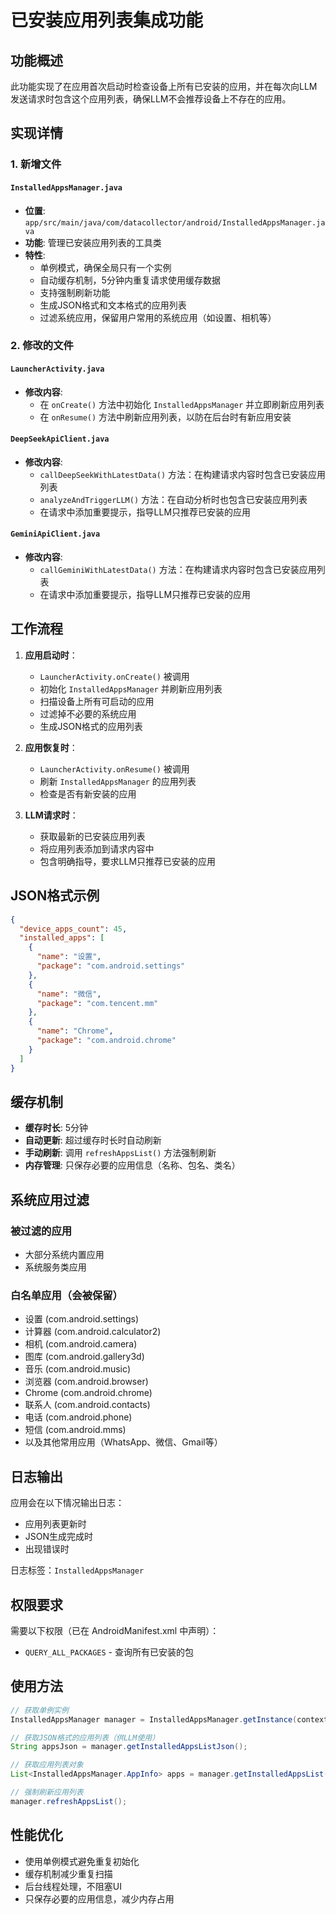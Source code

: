 # 已安装应用列表集成功能

## 功能概述

此功能实现了在应用首次启动时检查设备上所有已安装的应用，并在每次向LLM发送请求时包含这个应用列表，确保LLM不会推荐设备上不存在的应用。

## 实现详情

### 1. 新增文件

#### `InstalledAppsManager.java`
- **位置**: `app/src/main/java/com/datacollector/android/InstalledAppsManager.java`
- **功能**: 管理已安装应用列表的工具类
- **特性**:
  - 单例模式，确保全局只有一个实例
  - 自动缓存机制，5分钟内重复请求使用缓存数据
  - 支持强制刷新功能
  - 生成JSON格式和文本格式的应用列表
  - 过滤系统应用，保留用户常用的系统应用（如设置、相机等）

### 2. 修改的文件

#### `LauncherActivity.java`
- **修改内容**:
  - 在 `onCreate()` 方法中初始化 `InstalledAppsManager` 并立即刷新应用列表
  - 在 `onResume()` 方法中刷新应用列表，以防在后台时有新应用安装

#### `DeepSeekApiClient.java` 
- **修改内容**:
  - `callDeepSeekWithLatestData()` 方法：在构建请求内容时包含已安装应用列表
  - `analyzeAndTriggerLLM()` 方法：在自动分析时也包含已安装应用列表
  - 在请求中添加重要提示，指导LLM只推荐已安装的应用

#### `GeminiApiClient.java`
- **修改内容**:
  - `callGeminiWithLatestData()` 方法：在构建请求内容时包含已安装应用列表
  - 在请求中添加重要提示，指导LLM只推荐已安装的应用

## 工作流程

1. **应用启动时**：
   - `LauncherActivity.onCreate()` 被调用
   - 初始化 `InstalledAppsManager` 并刷新应用列表
   - 扫描设备上所有可启动的应用
   - 过滤掉不必要的系统应用
   - 生成JSON格式的应用列表

2. **应用恢复时**：
   - `LauncherActivity.onResume()` 被调用
   - 刷新 `InstalledAppsManager` 的应用列表
   - 检查是否有新安装的应用

3. **LLM请求时**：
   - 获取最新的已安装应用列表
   - 将应用列表添加到请求内容中
   - 包含明确指导，要求LLM只推荐已安装的应用

## JSON格式示例

```json
{
  "device_apps_count": 45,
  "installed_apps": [
    {
      "name": "设置",
      "package": "com.android.settings"
    },
    {
      "name": "微信",
      "package": "com.tencent.mm"
    },
    {
      "name": "Chrome",
      "package": "com.android.chrome"
    }
  ]
}
```

## 缓存机制

- **缓存时长**: 5分钟
- **自动更新**: 超过缓存时长时自动刷新
- **手动刷新**: 调用 `refreshAppsList()` 方法强制刷新
- **内存管理**: 只保存必要的应用信息（名称、包名、类名）

## 系统应用过滤

### 被过滤的应用
- 大部分系统内置应用
- 系统服务类应用

### 白名单应用（会被保留）
- 设置 (com.android.settings)
- 计算器 (com.android.calculator2)
- 相机 (com.android.camera)
- 图库 (com.android.gallery3d)
- 音乐 (com.android.music)
- 浏览器 (com.android.browser)
- Chrome (com.android.chrome)
- 联系人 (com.android.contacts)
- 电话 (com.android.phone)
- 短信 (com.android.mms)
- 以及其他常用应用（WhatsApp、微信、Gmail等）

## 日志输出

应用会在以下情况输出日志：
- 应用列表更新时
- JSON生成完成时
- 出现错误时

日志标签：`InstalledAppsManager`

## 权限要求

需要以下权限（已在 AndroidManifest.xml 中声明）：
- `QUERY_ALL_PACKAGES` - 查询所有已安装的包

## 使用方法

```java
// 获取单例实例
InstalledAppsManager manager = InstalledAppsManager.getInstance(context);

// 获取JSON格式的应用列表（供LLM使用）
String appsJson = manager.getInstalledAppsListJson();

// 获取应用列表对象
List<InstalledAppsManager.AppInfo> apps = manager.getInstalledAppsList();

// 强制刷新应用列表
manager.refreshAppsList();
```

## 性能优化

- 使用单例模式避免重复初始化
- 缓存机制减少重复扫描
- 后台线程处理，不阻塞UI
- 只保存必要的应用信息，减少内存占用 